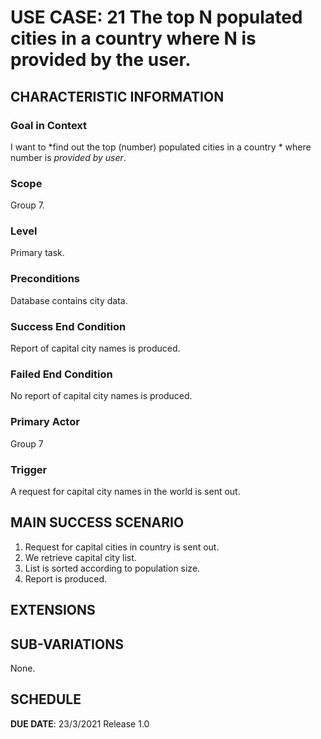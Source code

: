# USE CASE: 21 The top N populated cities in a country where N is provided by the user.
## CHARACTERISTIC INFORMATION

### Goal in Context

I want to *find out the top (number) populated cities in a country * where number is *provided by user*.

### Scope

Group 7.

### Level

Primary task.

### Preconditions

Database contains city data.

### Success End Condition

Report of capital city names is produced.

### Failed End Condition

No report of capital city names is produced.

### Primary Actor

Group 7

### Trigger

A request for capital city names in the world is sent out.

## MAIN SUCCESS SCENARIO

1. Request for capital cities in country is sent out.
2. We retrieve capital city list.
3. List is sorted according to population size.
4. Report is produced.

## EXTENSIONS

## SUB-VARIATIONS

None.

## SCHEDULE

**DUE DATE**: 23/3/2021 Release 1.0
